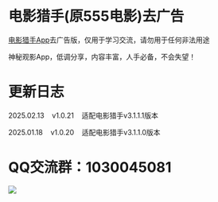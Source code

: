 # 电影猎手(原555电影)去广告

[电影猎手App](https://mp.rongmanit.com/dyls/app)去广告版，仅用于学习交流，请勿用于任何非法用途

神秘观影App，低调分享，内容丰富，人手必备，不会失望！

# 更新日志

2025.02.13&nbsp;&nbsp;&nbsp;&nbsp;v1.0.21&nbsp;&nbsp;&nbsp;&nbsp;适配电影猎手v3.1.1.1版本

2025.01.18&nbsp;&nbsp;&nbsp;&nbsp;v1.0.20&nbsp;&nbsp;&nbsp;&nbsp;适配电影猎手v3.1.1.0版本

# QQ交流群：1030045081

![](https://gitee.com/guangzishushu/image_hosting/raw/master/pictures/qq.jpg)


